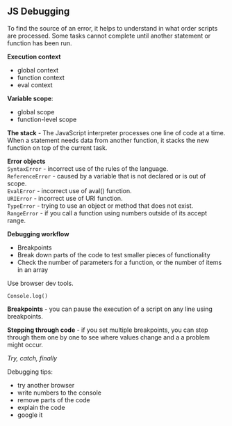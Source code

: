 ## JS Debugging

To find the source of an error, it helps to understand in what order scripts are processed. Some tasks cannot complete until another statement or function has been run.

**Execution context**    
- global context    
- function context   
- eval context   

**Variable scope**:     
- global scope   
- function-level scope     

**The stack** - The JavaScript interpreter processes one line of code at a time. When a statement needs data from another function, it stacks the new function on top of the current task.   

**Error objects**    
`SyntaxError` - incorrect use of the rules of the language.    
`ReferenceError` - caused by a variable that is not declared or is out of scope.    
`EvalError` - incorrect use of aval() function.   
`URIError` - incorrect use of URI function.   
`TypeError` - trying to use an object  or method that does not exist.   
`RangeError` - if you call a function using numbers outside of its accept range.    

**Debugging workflow**
- Breakpoints   
- Break down parts of the code to test smaller pieces of functionality    
- Check the number of parameters for a function, or the number of items in an array    

Use browser dev tools.       

`Console.log()`   

**Breakpoints** - you can pause the execution of a script on any line using breakpoints.    

**Stepping through code** - if you set multiple breakpoints, you can step through them one by one to see where values change and a a problem might occur.    

*Try, catch, finally*   

Debugging tips:    
- try another browser   
- write numbers to the console   
- remove parts of the code  
- explain the code   
- google it   
